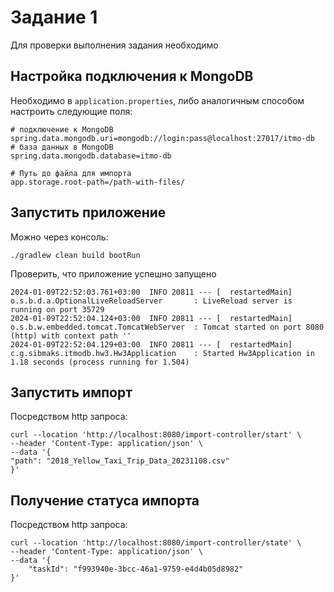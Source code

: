 # Задание 1

Для проверки выполнения задания необходимо

## Настройка подключения к MongoDB
Необходимо в `application.properties`, либо аналогичным способом настроить следующие поля:

```properties
# подключение к MongoDB
spring.data.mongodb.uri=mongodb://login:pass@localhost:27017/itmo-db
# база данных в MongoDB
spring.data.mongodb.database=itmo-db

# Путь до файла для импорта
app.storage.root-path=/path-with-files/
```

## Запустить приложение

Можно через консоль:

```shell
./gradlew clean build bootRun
```

Проверить, что приложение успешно запущено

```shell
2024-01-09T22:52:03.761+03:00  INFO 20811 --- [  restartedMain] o.s.b.d.a.OptionalLiveReloadServer       : LiveReload server is running on port 35729
2024-01-09T22:52:04.124+03:00  INFO 20811 --- [  restartedMain] o.s.b.w.embedded.tomcat.TomcatWebServer  : Tomcat started on port 8080 (http) with context path ''
2024-01-09T22:52:04.129+03:00  INFO 20811 --- [  restartedMain] c.g.sibmaks.itmodb.hw3.Hw3Application    : Started Hw3Application in 1.18 seconds (process running for 1.504)
```

## Запустить импорт

Посредством http запроса:

```shell
curl --location 'http://localhost:8080/import-controller/start' \
--header 'Content-Type: application/json' \
--data '{
"path": "2018_Yellow_Taxi_Trip_Data_20231108.csv"
}'
```

## Получение статуса импорта


Посредством http запроса:

```shell
curl --location 'http://localhost:8080/import-controller/state' \
--header 'Content-Type: application/json' \
--data '{
    "taskId": "f993940e-3bcc-46a1-9759-e4d4b05d8982"
}'
```